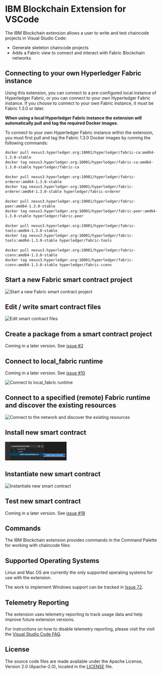 # IBM Blockchain Extension for VSCode
<!---Installing instructions
--->
<!---Short description of what the extension allows the user to do and key features in bullet points below 
--->
The IBM Blockchain extension allows a user to write and test chaincode projects in Visual Studio Code:
* Generate skeleton chaincode projects
* Adds a Fabric view to connect and interact with Fabric Blockchain networks


## Connecting to your own Hyperledger Fabric instance

Using this extension, you can connect to a pre-configured local instance of Hyperledger Fabric, or you can connect to your own Hyperledger Fabric instance. If you choose to connect to your own Fabric instance, it must be Fabric 1.3.0 or later.

**When using a local Hyperledger Fabric instance the extension will automatically pull and tag the required Docker images.**

To connect to your own Hyperledger Fabric instance within the extension, you must first pull and tag the Fabric 1.3.0 Docker images by running the following commands:

```
docker pull nexus3.hyperledger.org:10001/hyperledger/fabric-ca:amd64-1.3.0-stable
docker tag nexus3.hyperledger.org:10001/hyperledger/fabric-ca:amd64-1.3.0-stable hyperledger/fabric-ca

docker pull nexus3.hyperledger.org:10001/hyperledger/fabric-orderer:amd64-1.3.0-stable
docker tag nexus3.hyperledger.org:10001/hyperledger/fabric-orderer:amd64-1.3.0-stable hyperledger/fabric-orderer

docker pull nexus3.hyperledger.org:10001/hyperledger/fabric-peer:amd64-1.3.0-stable
docker tag nexus3.hyperledger.org:10001/hyperledger/fabric-peer:amd64-1.3.0-stable hyperledger/fabric-peer

docker pull nexus3.hyperledger.org:10001/hyperledger/fabric-tools:amd64-1.3.0-stable
docker tag nexus3.hyperledger.org:10001/hyperledger/fabric-tools:amd64-1.3.0-stable hyperledger/fabric-tools

docker pull nexus3.hyperledger.org:10001/hyperledger/fabric-ccenv:amd64-1.3.0-stable
docker tag nexus3.hyperledger.org:10001/hyperledger/fabric-ccenv:amd64-1.3.0-stable hyperledger/fabric-ccenv

```

<!---Things you can do in the Explorer view once the extension is installed
--->
## Start a new Fabric smart contract project
<!---Short explanation with code-blocks
--->

<img src="https://github.com/simran-sohanpal/blockchain-vscode-extension/blob/readmeupdates/client/media/smart_Contract_project-2.gif" width="85%" alt="Start a new Fabric smart contract project">
<!---Link to docs with further instructions
--->

## Edit / write smart contract files
<!---Short explanation with code-blocks
--->

<img src="https://github.com/simran-sohanpal/blockchain-vscode-extension/blob/readmeupdates/client/media/4%20.edit%20chaincode.png" width="85%" alt="Edit smart contract files">
<!---Link to docs with further instructions
--->

## Create a package from a smart contract project
Coming in a later version. See [issue #2](https://github.ibm.com/IBM-Blockchain/fabric-vscode-extension/issues/2) 
<!---Short explanation with code-blocks
--->
<!---Screenshot of UI/Video of prototype click-through 
--->
<!---Link to docs with further instructions
--->

<!---Things you can do in the Fabric view once the extension is installed
--->
<!---Introduction to Fabric view
--->
## Connect to local_fabric runtime
Coming in a later version. See [issue #10](https://github.ibm.com/IBM-Blockchain/fabric-vscode-extension/issues/10) 

<img src="https://github.com/Jakeeyturner/blockchain-vscode-extension/blob/issue-112/client/media/connect_to_local_fabric_runtime.gif" width="90%" alt="Connect to local_fabric runtime">

<!---Short explanation with code-blocks
--->
<!---Screenshot of UI/Video of prototype click-through 
--->
<!---Link to docs with further instructions
--->
## Connect to a specified (remote) Fabric runtime and discover the existing resources
<!---Short explanation with code-blocks
--->

<img src="https://github.com/simran-sohanpal/blockchain-vscode-extension/blob/readmeupdates/client/media/resources.png" width="40%" alt="Connect to the network and discover the existing resources">
<!---Link to docs with further instructions
--->

## Install new smart contract
<!---Short explanation with code-blocks
--->

<img src="https://github.com/jakeeyturner/blockchain-vscode-extension/blob/readmeupdates/client/media/install_smart_contract.png" width="40%" alt="Install new smart contract">

<!---Link to docs with further instructions
--->

## Instantiate new smart contract
<!---Short explanation with code-blocks
--->

<img src="https://github.com/simran-sohanpal/blockchain-vscode-extension/blob/readmeupdates/client/media/instantiate%20chaincode%201.png" width="40%" alt="Instantiate new smart contract">

<!---Link to docs with further instructions
--->

## Test new smart contract
<!---Short explanation with code-blocks
--->
<!---Screenshot of UI/Video of prototype click-through 
--->
Coming in a later version. See [issue #18](https://github.ibm.com/IBM-Blockchain/fabric-vscode-extension/issues/18)
<!---Link to docs with further instructions
--->
## Commands
The IBM Blockchain extension provides commands in the Command Palette for working with chaincode files:
<!---Table of commands with columns: 'command' and 'description'
--->

## Supported Operating Systems 

Linux and Mac OS are currently the only supported operating systems for use with the extension.

The work to implement Windows support can be tracked in [Issue 72](https://github.com/IBM-Blockchain/blockchain-vscode-extension/issues/72).


## Telemetry Reporting

The extension uses telemetry reporting to track usage data and help improve future extension versions.

For instructions on how to disable telemetry reporting, please visit the visit the [Visual Studio Code FAQ](https://code.visualstudio.com/docs/supporting/FAQ#_how-to-disable-telemetry-reporting).



## License <a name="license"></a>
The source code files are made available under the Apache License, Version 2.0 (Apache-2.0), located in the [LICENSE](LICENSE) file.

